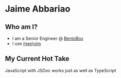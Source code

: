 # Jaime Abbariao

## Who am I?

- I am a Senior Engineer @ [BentoBox](https://getbento.com)
- I use [(neo)vim](https://github.com/ja153903/jvim)

## My Current Hot Take

JavaScript with JSDoc works just as well as TypeScript

